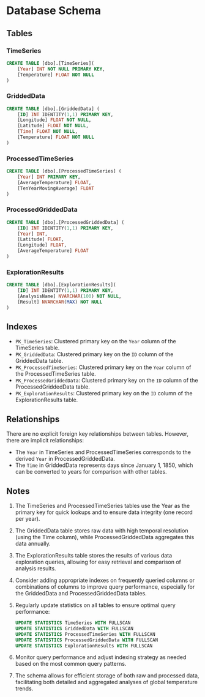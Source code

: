 # Database Schema

## Tables

### TimeSeries

```sql
CREATE TABLE [dbo].[TimeSeries](
    [Year] INT NOT NULL PRIMARY KEY,
    [Temperature] FLOAT NOT NULL
)
```

### GriddedData

```sql
CREATE TABLE [dbo].[GriddedData] (
    [ID] INT IDENTITY(1,1) PRIMARY KEY,
    [Longitude] FLOAT NOT NULL,
    [Latitude] FLOAT NOT NULL,
    [Time] FLOAT NOT NULL,
    [Temperature] FLOAT NOT NULL
)
```

### ProcessedTimeSeries

```sql
CREATE TABLE [dbo].[ProcessedTimeSeries] (
    [Year] INT PRIMARY KEY,
    [AverageTemperature] FLOAT,
    [TenYearMovingAverage] FLOAT
)
```

### ProcessedGriddedData

```sql
CREATE TABLE [dbo].[ProcessedGriddedData] (
    [ID] INT IDENTITY(1,1) PRIMARY KEY,
    [Year] INT,
    [Latitude] FLOAT,
    [Longitude] FLOAT,
    [AverageTemperature] FLOAT
)
```

### ExplorationResults

```sql
CREATE TABLE [dbo].[ExplorationResults](
    [ID] INT IDENTITY(1,1) PRIMARY KEY,
    [AnalysisName] NVARCHAR(100) NOT NULL,
    [Result] NVARCHAR(MAX) NOT NULL
)
```

## Indexes

- `PK_TimeSeries`: Clustered primary key on the `Year` column of the TimeSeries table.
- `PK_GriddedData`: Clustered primary key on the `ID` column of the GriddedData table.
- `PK_ProcessedTimeSeries`: Clustered primary key on the `Year` column of the ProcessedTimeSeries table.
- `PK_ProcessedGriddedData`: Clustered primary key on the `ID` column of the ProcessedGriddedData table.
- `PK_ExplorationResults`: Clustered primary key on the `ID` column of the ExplorationResults table.

## Relationships

There are no explicit foreign key relationships between tables. However, there are implicit relationships:

- The `Year` in TimeSeries and ProcessedTimeSeries corresponds to the derived `Year` in ProcessedGriddedData.
- The `Time` in GriddedData represents days since January 1, 1850, which can be converted to years for comparison with other tables.

## Notes

1. The TimeSeries and ProcessedTimeSeries tables use the Year as the primary key for quick lookups and to ensure data integrity (one record per year).

2. The GriddedData table stores raw data with high temporal resolution (using the Time column), while ProcessedGriddedData aggregates this data annually.

3. The ExplorationResults table stores the results of various data exploration queries, allowing for easy retrieval and comparison of analysis results.

4. Consider adding appropriate indexes on frequently queried columns or combinations of columns to improve query performance, especially for the GriddedData and ProcessedGriddedData tables.

5. Regularly update statistics on all tables to ensure optimal query performance:

   ```sql
   UPDATE STATISTICS TimeSeries WITH FULLSCAN
   UPDATE STATISTICS GriddedData WITH FULLSCAN
   UPDATE STATISTICS ProcessedTimeSeries WITH FULLSCAN
   UPDATE STATISTICS ProcessedGriddedData WITH FULLSCAN
   UPDATE STATISTICS ExplorationResults WITH FULLSCAN
   ```

6. Monitor query performance and adjust indexing strategy as needed based on the most common query patterns.

7. The schema allows for efficient storage of both raw and processed data, facilitating both detailed and aggregated analyses of global temperature trends.